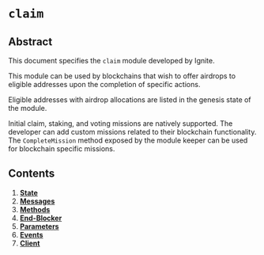 <!--
order: 0
title: Claim Overview
parent:
  title: "claim"
-->

# `claim`

## Abstract

This document specifies the `claim` module developed by Ignite.

This module can be used by blockchains that wish to offer airdrops to eligible addresses upon the completion of specific actions.

Eligible addresses with airdrop allocations are listed in the genesis state of the module.

Initial claim, staking, and voting missions are natively supported. The developer can add custom missions related to their blockchain functionality. The `CompleteMission` method exposed by the module keeper can be used for blockchain specific missions.

## Contents

1. **[State](01_state.md)**
2. **[Messages](02_messages.md)**
3. **[Methods](03_methods.md)**
4. **[End-Blocker](04_end_blockers.md)**
5. **[Parameters](05_params.md)**
6. **[Events](06_events.md)**
7. **[Client](07_client.md)**
